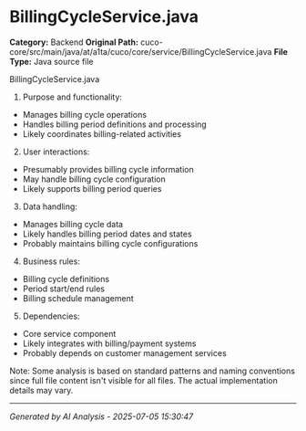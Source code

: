 # BillingCycleService.java

**Category:** Backend
**Original Path:** cuco-core/src/main/java/at/a1ta/cuco/core/service/BillingCycleService.java
**File Type:** Java source file

BillingCycleService.java
1. Purpose and functionality:
- Manages billing cycle operations
- Handles billing period definitions and processing
- Likely coordinates billing-related activities

2. User interactions:
- Presumably provides billing cycle information
- May handle billing cycle configuration
- Likely supports billing period queries

3. Data handling:
- Manages billing cycle data
- Likely handles billing period dates and states
- Probably maintains billing cycle configurations

4. Business rules:
- Billing cycle definitions
- Period start/end rules
- Billing schedule management

5. Dependencies:
- Core service component
- Likely integrates with billing/payment systems
- Probably depends on customer management services

Note: Some analysis is based on standard patterns and naming conventions since full file content isn't visible for all files. The actual implementation details may vary.

---
*Generated by AI Analysis - 2025-07-05 15:30:47*
